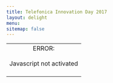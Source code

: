 ```yaml
---
title: Telefonica Innovation Day 2017
layout: delight
menu:
sitemap: false
---
```


<div id="pano" style="width:100%;height:100%;">
	<noscript><table style="width:100%;height:100%;"><tr style="vertical-align:middle;text-align:center;"><td>ERROR:<br><br>Javascript not activated<br><br></td></tr></table></noscript>
	<dl8-hub display-mode="fullscreen" width="100%" height="100%" room-src="images/telefonica-0008.jpg" poster="images/telefonica-start-thumbnail.jpg">
      <dl8-hub-content>
        <dl8-video format="MONO_360" preload="auto" title="Digital Innovation Day 2017" author="inside360" poster="images/telefonica-video-thumbnail.jpg" x-dl8-attr-category="Video">
            <source src="assets/films/did_2017_hd.mp4" type="video/mp4" quality="960p" />
            <source src="assets/films/did_2017_hd.webm" type="video/webm" quality="960p" />
            <source src="assets/films/did_2017_4k.mp4" type="video/mp4" quality="4k" />
            <source src="assets/films/did_2017_4k.webm" type="video/webm" quality="4k" />
            <source src="assets/films/did_2017_sd.mp4" type="video/mp4" quality="LQ" />
            <source src="assets/films/did_2017_sd.webm" type="video/webm" quality="LQ" />
        </dl8-video>
        <dl8-video format="MONO_360" preload="auto" title="Iceland - A Miracle of Nature" author="inside360" poster="images/iceland-poster.jpg" x-dl8-attr-category="Leisure">
            <source src="assets/films/Iceland-A_Miracle_of_Nature_hd.mp4" type="video/mp4" quality="960p" />
            <source src="assets/films/Iceland-A_Miracle_of_Nature_hd.webm" type="video/webm" quality="960p" />
            <source src="assets/films/Iceland-A_Miracle_of_Nature_sd.mp4" type="video/mp4" quality="LQ" />
            <source src="assets/films/Iceland-A_Miracle_of_Nature_sd.webm" type="video/webm" quality="LQ" />
            <source src="assets/films/Iceland-A_Miracle_of_Nature_4k.mp4" type="video/mp4" quality="4k" />
            <source src="assets/films/Iceland-A_Miracle_of_Nature_4k.webm" type="video/webm" quality="4k" />
        </dl8-video> 
        <dl8-video format="MONO_360" preload="auto" title="The Drop" author="inside360" poster="images/drop-poster.jpg" x-dl8-attr-category="Leisure">
            <source src="assets/films/The-Drop_hd.mp4" type="video/mp4" quality="960p" />
            <source src="assets/films/The-Drop_hd.webm" type="video/webm" quality="960p" />
            <source src="assets/films/The-Drop_4k.mp4" type="video/mp4" quality="4k" />
            <source src="assets/films/The-Drop_4k.webm" type="video/webm" quality="4k" />
            <source src="assets/films/The-Drop_sd.mp4" type="video/mp4" quality="LQ" />
            <source src="assets/films/The-Drop_sd.webm" type="video/webm" quality="LQ" />
        </dl8-video>
    <!-- Sponsoren -->
        <dl8-external-content class="external" url="javascript:void(0);" poster="images/logo-huawei.jpg" title="Huawei ➦" x-dl8-attr-category="Sponsoren"></dl8-external-content>
        <!-- <dl8-external-content url="http://www.digitalinnovationday.de/" poster="images/thumbnail-telefonica-savethedate.jpg" title="Anmeldung für 2018" x-dl8-attr-category="savethedate"></dl8-external-content> -->
        <dl8-external-content class="external" url="javascript:void(0);" poster="images/logo-nfon.jpg" title="NFON ➦" x-dl8-attr-category="Sponsoren"></dl8-external-content>
        <dl8-external-content class="external" url="javascript:void(0);" poster="images/logo-next.jpg" title="Telefónica NEXT ➦" x-dl8-attr-category="Sponsoren"></dl8-external-content>
        <dl8-external-content class="external" url="javascript:void(0);" poster="images/logo-gemalto.jpg" title="gemalto ➦" x-dl8-attr-category="Sponsoren"></dl8-external-content>
        <dl8-external-content class="external" url="javascript:void(0);" poster="images/logo-comarch.jpg" title="Comarch" x-dl8-attr-category="Sponsoren"></dl8-external-content>
      </dl8-hub-content>
      
      <dl8-hub-vizor height="1" spacing=".01" radius="1.25">
        <dl8-hub-grid view-id="leisure" width="1" columns="1" rows="2" title="VR Cinema" filter="categoryLeisureFilter"></dl8-hub-grid>
        <dl8-hub-grid view-id="main" width="1.7" columns="1" rows="1" title="Rückblick 2017" filter="categoryVideoFilter"></dl8-hub-grid>
        <dl8-hub-grid view-id="sponsors" width=".6" scroll-mode="vertical" columns="1" rows="5" title="Sponsoren" show-no-cover-text filter="categorySponsorFilter"></dl8-hub-grid>
        <!-- <dl8-hub-grid view-id="savethedate" width="1.7" columns="1" rows="1" title="Save the Date 2018" filter="categorySaveFilter"></dl8-hub-grid> -->
      </dl8-hub-vizor>
      
    <!-- Filter -->
      <dl8-hub-filter>
          <dl8-hub-filter-attr-is filter-id="categoryVideoFilter" attr="x-dl8-attr-category" value="Video"></dl8-hub-filter-attr-is>
          <dl8-hub-filter-attr-is filter-id="categoryLeisureFilter" attr="x-dl8-attr-category" value="Leisure"></dl8-hub-filter-attr-is>
          <dl8-hub-filter-attr-is filter-id="categorySponsorFilter" attr="x-dl8-attr-category" value="Sponsoren"></dl8-hub-filter-attr-is>
          <!-- <dl8-hub-filter-attr-is filter-id="categorySaveFilter" attr="x-dl8-attr-category" value="savethedate"></dl8-hub-filter-attr-is> -->
      </dl8-hub-filter>
     </dl8-hub>
</div>